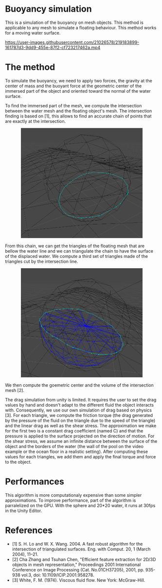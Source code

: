 # Buoyancy simulation

This is a simulation of the buoyancy on mesh objects. This method is applicable to any mesh to simulate a floating behaviour. This method works for a moving water surface.

https://user-images.githubusercontent.com/21026578/219183899-161787d3-9dd9-455e-87f2-cf723217462a.mp4

# The method

To simulate the buoyancy, we need to apply two forces, the gravity at the center of mass and the buoyant force at the geometric center of the immersed part of the object and oriented toward the normal of the water surface.




To find the immersed part of the mesh, we compute the intersection between the water mesh and the floating object's mesh. The intersection finding is based on [1], this allows to find an accurate chain of points that are exactly at the intersection.

<p align="center">
    <img src="Images/intersectionLine.png" width="400">
</p>

From this chain, we can get the triangles of the floating mesh that are bellow the water line and we can triangulate the chain to have the surface of the displaced water. We compute a third set of triangles made of the triangles cut by the intersection line. 

<p align="center">
    <img src="Images/intersectionMesh.png" width="400">
</p>
We then compute the goemetric center and the volume of the intersection mesh [2].

The drag simulation from unity is limited. It requires the user to set the drag values by hand and doesn't adapt to the different fluid the object interacts with. Consequently, we use our own simulation of drag based on physics [3]. For each triangle, we compute the friction torque (the drag generated by the pressure of the fluid on the triangle due to the speed of the triangle) and the linear drag as well as the shear stress. The approximation we make for the first two is a constant drag coefficient (named C) and that the pressure is applied to the surface projected on the direction of motion. For the shear stress, we assume an infinite distance between the surface of the object and the borders of the water (the wall of the pool on the video example or the ocean floor in a realistic setting). After computing these values for each triangles, we add them and apply the final torque and force to the object.

# Performances

This algorithm is more computationaly expensive than some simpler approximations. To improve performance, part of the algorithm is parralelized on the GPU. With the sphere and 20\*20 water, it runs at 30fps in the Unity Editor.

# References

-   [1] S. H. Lo and W. X. Wang. 2004. A fast robust algorithm for the intersection of triangulated surfaces. Eng. with Comput. 20, 1 (March 2004), 11–21.
-   [2] Cha Zhang and Tsuhan Chen, "Efficient feature extraction for 2D/3D objects in mesh representation," Proceedings 2001 International Conference on Image Processing (Cat. No.01CH37205), 2001, pp. 935-938 vol.3, doi: 10.1109/ICIP.2001.958278.
-   [3] White, F. M. (1974). Viscous fluid flow. New York: McGraw-Hill.
